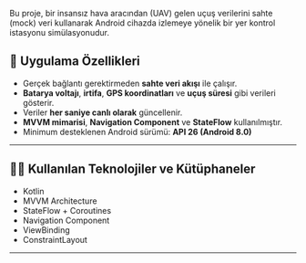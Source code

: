 
Bu proje, bir insansız hava aracından (UAV) gelen uçuş verilerini sahte (mock) veri kullanarak Android cihazda izlemeye yönelik bir yer kontrol istasyonu simülasyonudur.

## 📱 Uygulama Özellikleri

- Gerçek bağlantı gerektirmeden **sahte veri akışı** ile çalışır.
- **Batarya voltajı**, **irtifa**, **GPS koordinatları** ve **uçuş süresi** gibi verileri gösterir.
- Veriler **her saniye canlı olarak** güncellenir.
- **MVVM mimarisi**, **Navigation Component** ve **StateFlow** kullanılmıştır.
- Minimum desteklenen Android sürümü: **API 26 (Android 8.0)**

---

## 🧑‍💻 Kullanılan Teknolojiler ve Kütüphaneler

- Kotlin
- MVVM Architecture
- StateFlow + Coroutines
- Navigation Component
- ViewBinding
- ConstraintLayout
---

